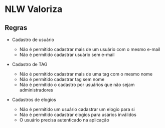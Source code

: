 # NLW Valoriza

## Regras

- Cadastro de usuário
  - Não é permitido cadastrar mais de um usuário com o mesmo e-mail
  - Não é permitido cadastrar usuário sem e-mail

- Cadastro de TAG
  - Não é permitido cadastrar mais de uma tag com o mesmo nome
  - Não é permitido cadastrar tag sem nome
  - Não é permitido o cadastro por usuários que não sejam administradores

- Cadastros de elogios
  - Não é permitido um usuário cadastrar um elogio para si
  - Não é permitido cadastrar elogios para usários inválidos
  - O usuário precisa autenticado na aplicação
